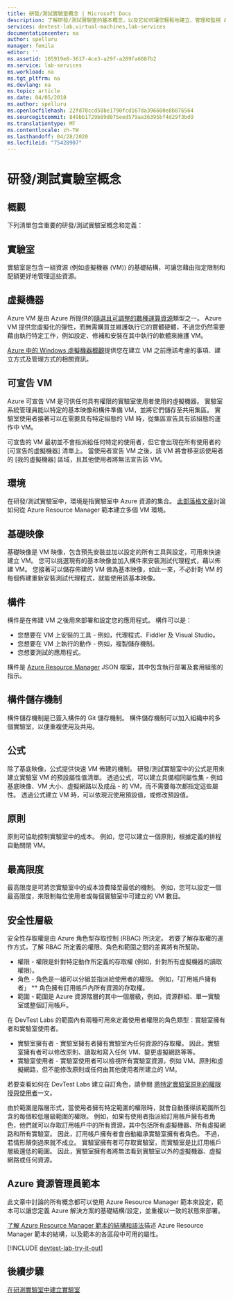 ```yaml
---
title: 研發/測試實驗室概念 | Microsoft Docs
description: 了解研發/測試實驗室的基本概念，以及它如何讓您輕鬆地建立、管理和監視 Azure 虛擬機器
services: devtest-lab,virtual-machines,lab-services
documentationcenter: na
author: spelluru
manager: femila
editor: ''
ms.assetid: 105919e8-3617-4ce3-a29f-a289fa608fb2
ms.service: lab-services
ms.workload: na
ms.tgt_pltfrm: na
ms.devlang: na
ms.topic: article
ms.date: 04/05/2018
ms.author: spelluru
ms.openlocfilehash: 22fd78ccd58be1790fcd167da396600e8b876564
ms.sourcegitcommit: 849bb1729b89d075eed579aa36395bf4d29f3bd9
ms.translationtype: MT
ms.contentlocale: zh-TW
ms.lasthandoff: 04/28/2020
ms.locfileid: "75428907"
---
```

# <a name="devtest-labs-concepts"></a>研發/測試實驗室概念
## <a name="overview"></a>概觀
下列清單包含重要的研發/測試實驗室概念和定義：

## <a name="labs"></a>實驗室
實驗室是包含一組資源 (例如虛擬機器 (VM)) 的基礎結構，可讓您藉由指定限制和配額更好地管理這些資源。

## <a name="virtual-machine"></a>虛擬機器
Azure VM 是由 Azure 所提供的[隨選且可調整的數種運算資源](/azure/architecture/guide/technology-choices/compute-decision-tree)類型之一。 Azure VM 提供您虛擬化的彈性，而無需購買並維護執行它的實體硬體，不過您仍然需要藉由執行特定工作，例如設定、修補和安裝在其中執行的軟體來維護 VM。

[Azure 中的 Windows 虛擬機器概觀](https://docs.microsoft.com/azure/virtual-machines/virtual-machines-windows-overview)提供您在建立 VM 之前應該考慮的事項、建立方式及管理方式的相關資訊。

## <a name="claimable-vm"></a>可宣告 VM
Azure 可宣告 VM 是可供任何具有權限的實驗室使用者使用的虛擬機器。 實驗室系統管理員能以特定的基本映像和構件準備 VM，並將它們儲存至共用集區。 實驗室使用者接著可以在需要具有特定組態的 VM 時，從集區宣告具有該組態的運作中 VM。

可宣告的 VM 最初並不會指派給任何特定的使用者，但它會出現在所有使用者的 [可宣告的虛擬機器] 清單上。 當使用者宣告 VM 之後，該 VM 將會移至該使用者的 [我的虛擬機器] 區域，且其他使用者將無法宣告該 VM。

## <a name="environment"></a>環境
在研發/測試實驗室中，環境是指實驗室中 Azure 資源的集合。 [此部落格文章](https://blogs.msdn.microsoft.com/devtestlab/2016/11/16/connect-2016-news-for-azure-devtest-labs-azure-resource-manager-template-based-environments-vm-auto-shutdown-and-more/)討論如何從 Azure Resource Manager 範本建立多個 VM 環境。

## <a name="base-images"></a>基礎映像
基礎映像是 VM 映像，包含預先安裝並加以設定的所有工具與設定，可用來快速建立 VM。 您可以挑選現有的基本映像並加入構件來安裝測試代理程式，藉以佈建 VM。 您接著可以儲存佈建的 VM 做為基本映像，如此一來，不必針對 VM 的每個佈建重新安裝測試代理程式，就能使用該基本映像。

## <a name="artifacts"></a>構件
構件是在佈建 VM 之後用來部署和設定您的應用程式。 構件可以是：

* 您想要在 VM 上安裝的工具 - 例如，代理程式、Fiddler 及 Visual Studio。
* 您想要在 VM 上執行的動作 - 例如，複製儲存機制。
* 您想要測試的應用程式。

構件是 [Azure Resource Manager](../azure-resource-manager/management/overview.md) JSON 檔案，其中包含執行部署及套用組態的指示。

## <a name="artifact-repositories"></a>構件儲存機制
構件儲存機制是已簽入構件的 Git 儲存機制。 構件儲存機制可以加入組織中的多個實驗室，以便重複使用及共用。

## <a name="formulas"></a>公式
除了基底映像，公式提供快速 VM 佈建的機制。 研發/測試實驗室中的公式是用來建立實驗室 VM 的預設屬性值清單。
透過公式，可以建立具備相同屬性集 - 例如基底映像、VM 大小、虛擬網路以及成品 - 的 VM，而不需要每次都指定這些屬性。 透過公式建立 VM 時，可以依現況使用預設值，或修改預設值。

## <a name="policies"></a>原則
原則可協助控制實驗室中的成本。 例如，您可以建立一個原則，根據定義的排程自動關閉 VM。

## <a name="caps"></a>最高限度
最高限度是可將您實驗室中的成本浪費降至最低的機制。 例如，您可以設定一個最高限度，來限制每位使用者或每個實驗室中可建立的 VM 數目。

## <a name="security-levels"></a>安全性層級
安全性存取權是由 Azure 角色型存取控制 (RBAC) 所決定。 若要了解存取權的運作方式，了解 RBAC 所定義的權限、角色和範圍之間的差異將有所幫助。

* 權限 - 權限是針對特定動作所定義的存取權 (例如，針對所有虛擬機器的讀取權限)。
* 角色 - 角色是一組可以分組並指派給使用者的權限。 例如，「訂用帳戶擁有者」 ** 角色擁有訂用帳戶內所有資源的存取權。
* 範圍 - 範圍是 Azure 資源階層的其中一個層級，例如，資源群組、單一實驗室或整個訂用帳戶。

在 DevTest Labs 的範圍內有兩種可用來定義使用者權限的角色類型︰實驗室擁有者和實驗室使用者。

* 實驗室擁有者 - 實驗室擁有者擁有實驗室內任何資源的存取權。 因此，實驗室擁有者可以修改原則、讀取和寫入任何 VM、變更虛擬網路等等。
* 實驗室使用者 - 實驗室使用者可以檢視所有實驗室資源，例如 VM、原則和虛擬網路，但不能修改原則或任何由其他使用者所建立的 VM。

若要查看如何在 DevTest Labs 建立自訂角色，請參閱 [將特定實驗室原則的權限授與使用者](devtest-lab-grant-user-permissions-to-specific-lab-policies.md)一文。

由於範圍是階層形式，當使用者擁有特定範圍的權限時，就會自動獲得該範圍所包含的每個較低層級範圍的權限。 例如，如果有使用者指派給訂用帳戶擁有者角色，他們就可以存取訂用帳戶中的所有資源，其中包括所有虛擬機器、所有虛擬網路和所有實驗室。 因此，訂用帳戶擁有者會自動繼承實驗室擁有者角色。 不過，若情形顛倒過來就不成立。 實驗室擁有者可存取實驗室，而實驗室是比訂用帳戶層級還低的範圍。 因此，實驗室擁有者將無法看到實驗室以外的虛擬機器、虛擬網路或任何資源。

## <a name="azure-resource-manager-templates"></a>Azure 資源管理員範本
此文章中討論的所有概念都可以使用 Azure Resource Manager 範本來設定，範本可以讓您定義 Azure 解決方案的基礎結構/設定，並重複以一致的狀態來部署。

[了解 Azure Resource Manager 範本的結構和語法](https://docs.microsoft.com/azure/azure-resource-manager/resource-group-authoring-templates#template-format)描述 Azure Resource Manager 範本的結構，以及範本的各區段中可用的屬性。

[!INCLUDE [devtest-lab-try-it-out](../../includes/devtest-lab-try-it-out.md)]

## <a name="next-steps"></a>後續步驟
[在研測實驗室中建立實驗室](devtest-lab-create-lab.md)
